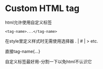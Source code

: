 # Custom HTML tag

html允许使用自定义标签

`<tag-name>...</tag-name>`

在style里定义样式时无需使用选择器 . | # | > etc.

直接tag-name{...}

自定义标签最好用-分割一下以免html不认识它
